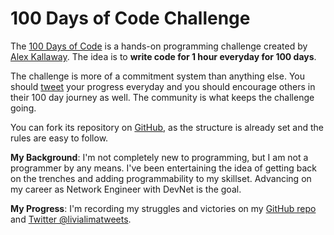# 100 Days of Code Challenge

The [100 Days of Code](https://www.100daysofcode.com/) is a hands-on programming challenge created by [Alex Kallaway](https://twitter.com/ka11away). The idea is to **write code for 1 hour everyday for 100 days**.

The challenge is more of a commitment system than anything else. You should [tweet](https://twitter.com/search?q=%23100DaysOfCode&src=hashtag_click) your progress everyday and you should encourage others in their 100 day journey as well. The community is what keeps the challenge going.

You can fork its repository on [GitHub](https://github.com/kallaway/100-days-of-code), as the structure is already set and the rules are easy to follow.

**My Background**: I'm not completely new to programming, but I am not a programmer by any means. I've been entertaining the idea of getting back on the trenches and adding programmability to my skillset. Advancing on my career as Network Engineer with DevNet is the goal.

**My Progress**: I'm recording my struggles and victories on my [GitHub repo](https://github.com/livialima/100-days-of-code) and [Twitter @livialimatweets](https://twitter.com/search?q=%23100DaysOfCode%20%40livialimatweets&src=typed_query&f=live).
